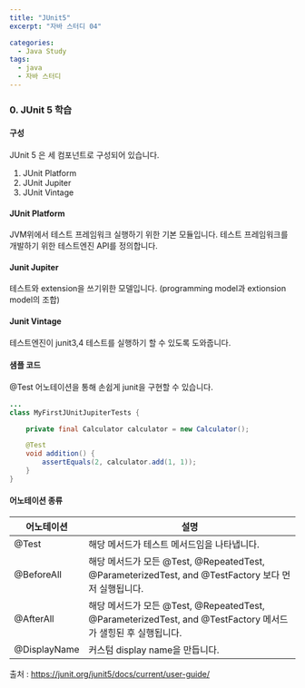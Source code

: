 ```yaml
---
title: "JUnit5"
excerpt: "자바 스터디 04"

categories:
  - Java Study
tags:
  - java
  - 자바 스터디
---
```


### 0. JUnit 5 학습

#### 구성
JUnit 5 은 세 컴포넌트로 구성되어 있습니다.
1. JUnit Platform
2. JUnit Jupiter
3. JUnit Vintage

#### JUnit Platform
JVM위에서 테스트 프레임워크 실행하기 위한 기본 모듈입니다.
테스트 프레임워크를 개발하기 위한 테스트엔진 API를 정의합니다.

#### Junit Jupiter
테스트와 extension을 쓰기위한 모델입니다. 
(programming model과 extionsion model의 조합)

#### Junit Vintage
테스트엔진이 junit3,4 테스트를 실행하기 할 수 있도록 도와줍니다.

#### 샘플 코드
@Test 어노테이션을 통해 손쉽게 junit을 구현할 수 있습니다.
```java
...
class MyFirstJUnitJupiterTests {

    private final Calculator calculator = new Calculator();

    @Test
    void addition() {
        assertEquals(2, calculator.add(1, 1));
    }
}
```

#### 어노테이션 종류
|어노테이션|설명|
|---|---|
|@Test |해당 메서드가 테스트 메서드임을 나타냅니다.|
|@BeforeAll |해당 메서드가 모든 @Test, @RepeatedTest, @ParameterizedTest, and @TestFactory 보다 먼저 실행됩니다.|
|@AfterAll |해당 메서드가 모든 @Test, @RepeatedTest, @ParameterizedTest, and @TestFactory 메서드가 샐힝된 후 실행됩니다.|
|@DisplayName|커스텀 display name을 만듭니다.|

출처 : https://junit.org/junit5/docs/current/user-guide/ 